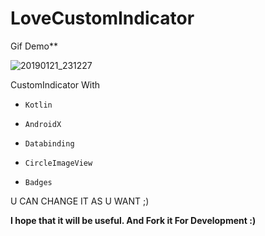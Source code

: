 # LoveCustomIndicator

Gif Demo**

![20190121_231227](https://user-images.githubusercontent.com/26750131/51496424-ba9daa80-1d8d-11e9-823f-c25cc57d49bc.gif)





CustomIndicator With 

- ```Kotlin``` 

- ```AndroidX``` 

- ```Databinding```

- ```CircleImageView```

- ```Badges```




U CAN CHANGE IT AS U WANT ;)

__I hope that it will be useful. And Fork it For Development :)__

